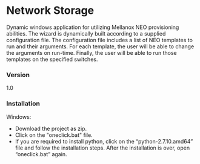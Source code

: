 # Network Storage
Dynamic windows application for utilizing Mellanox NEO provisioning abilities.
The wizard is dynamically built according to a supplied configuration file. The configuration file includes a list of NEO templates to run and their arguments.
For each template, the user will be able to change the arguments on run-time. Finally, the user will be able to run those templates on the specified switches.

### Version
1.0

### Installation

Windows:
* Download the project as zip.
* Click on the "oneclick.bat" file.
* If you are required to install python, click on the “python-2.7.10.amd64” file and follow the installation steps. After the installation is over, open “oneclick.bat” again.

